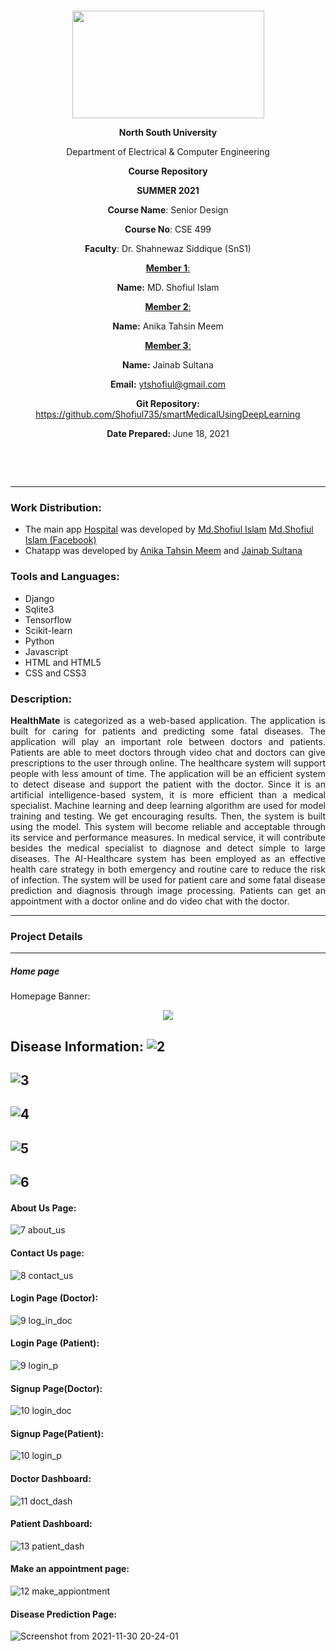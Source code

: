 <p style="text-align: center;">&nbsp;</p>
<p style="text-align: center;">&nbsp;</p>
<p align="center"><strong><img src="https://media.dhakatribune.com/uploads/2016/11/nsulogo.jpg" alt="" width="307" height="172" /></strong></p>



<p align="center"><strong>North South University</strong></p>
<p align="center">Department of Electrical &amp; Computer Engineering</p>
<p align="center"><strong>Course Repository</strong></p>
<p align="center"><strong>SUMMER 2021 </strong></p>


<p align="center"><strong>Course Name</strong>: Senior Design </p>
<p align="center"><strong>Course No</strong>: CSE 499 </p>
<p align="center"><strong>Faculty</strong>: Dr. Shahnewaz Siddique (SnS1)</p>
<p align="center"><strong><u>Member 1</u></strong><u>:</u></p>
<p align="center"><strong>Name</strong><strong>:</strong> MD. Shofiul Islam</p>
<p align="center"><strong><u>Member 2</u></strong><u>:</u></p>
<p align="center"><strong>Name</strong><strong>:</strong> Anika Tahsin Meem</p>
<p align="center"><strong><u>Member 3</u></strong><u>:</u></p>
<p align="center"><strong>Name</strong><strong>:</strong> Jainab Sultana</p>
<p align="center"><strong>Email</strong><strong>:</strong> <a href="mailto:ytshofiul@gmail.com">ytshofiul@gmail.com</a></p>

<p align="center"><strong>Git Repository</strong><strong>: </strong><a href="https://github.com/Shofiul735/smartMedicalUsingDeepLearning">https://github.com/Shofiul735/smartMedicalUsingDeepLearning</a></p>

<p align="center"><strong>Date Prepared</strong><strong>: </strong>June 18, 2021</p>
<p><strong>&nbsp;</strong></p>
<p><strong>&nbsp;</strong></p>


--------------------------------------------------------------------------------------------

### Work Distribution:
  * The main app [Hospital](https://github.com/Shofiul735/smartMedicalUsingDeepLearning/tree/main/smartHospital/hospital) was developed by [Md.Shofiul Islam](https://www.linkedin.com/in/shofiul/)  [Md.Shofiul Islam (Facebook)](https://www.facebook.com/shofiul735/)
  * Chatapp was developed by [Anika Tahsin Meem](https://www.linkedin.com/in/anika-tahsin-meem/) and [Jainab Sultana](https://www.linkedin.com/in/jaynab-sultana-0017251a9/)

### Tools and Languages:
  * Django
  * Sqlite3
  * Tensorflow
  * Scikit-learn 
  * Python
  * Javascript
  * HTML and HTML5
  * CSS and CSS3
  
 ### Description:
 <p style='text-align: justify;'> 
  <strong>HealthMate</strong> is categorized as a web-based application. The application is built for caring for patients and predicting some fatal diseases. The application will play an important role between doctors and patients. Patients are able to meet doctors through video chat and doctors can give prescriptions to the user through online. The healthcare system will support people with less amount of time. The application will be an efficient system to detect disease and support the patient with the doctor. Since it is an artificial intelligence-based system, it is more efficient than a medical specialist. Machine learning and deep learning algorithm are used for model training and testing. We get encouraging results. Then, the system is built using the model. This system will become reliable and acceptable through its service and performance measures. In medical service, it will contribute besides the medical specialist to diagnose and detect simple to large diseases. The AI-Healthcare system has been employed as an effective health care strategy in both emergency and routine care to reduce the risk of infection. The system will be used for patient care and some fatal disease prediction and diagnosis through image processing. Patients can get an appointment with a doctor online and do video chat with the doctor.
</p>


--------------------------------------------------------------------------------------------

### Project Details
--------------------------------------------------------------------------------------------
##### Home page 

Homepage Banner:
<p align="center"> <img src="https://user-images.githubusercontent.com/35170218/144061531-5447f246-f1ba-4b68-bfb7-f3c1181b7ade.png"> </p>

Disease Information:
 ![2](https://user-images.githubusercontent.com/35170218/144062114-393170fe-e387-44ed-a370-3d32f359fb5a.png)
--------------------------------------------------------------------------------------------
 ![3](https://user-images.githubusercontent.com/35170218/144062239-d3bbb1e5-0a17-405f-a0d5-f20f3f84a9e0.png)
--------------------------------------------------------------------------------------------
![4](https://user-images.githubusercontent.com/35170218/144062262-32fd69f8-f7a7-4b77-9154-e5dba31c15f8.png)
--------------------------------------------------------------------------------------------
![5](https://user-images.githubusercontent.com/35170218/144062285-fb64d6be-644a-45f2-acef-546042e5695a.png)
--------------------------------------------------------------------------------------------
![6](https://user-images.githubusercontent.com/35170218/144062309-75fbe473-cb4e-42dc-91d3-d450feb1a3d3.png)
--------------------------------------------------------------------------------------------

#### About Us Page:
 ![7 about_us](https://user-images.githubusercontent.com/35170218/144062570-ec27adc7-ce86-4ede-b0cc-44660c1269ce.png)

#### Contact Us page:
 ![8 contact_us](https://user-images.githubusercontent.com/35170218/144062710-c19fedfe-8f7d-41ef-8475-a99a133f46a0.png)
 
#### Login Page (Doctor):
  ![9 log_in_doc](https://user-images.githubusercontent.com/35170218/144062846-c9ed97eb-2af1-482b-8aa9-9692e10588aa.png)

#### Login Page (Patient):
 
![9 login_p](https://user-images.githubusercontent.com/35170218/144062992-ce368cd8-57ae-46b2-87f7-222af1b9faf7.png)

#### Signup Page(Doctor):

![10 login_doc](https://user-images.githubusercontent.com/35170218/144063136-ffd9cb7a-9a35-458c-9ac2-83a847ea718d.png)

#### Signup Page(Patient):
![10 login_p](https://user-images.githubusercontent.com/35170218/144063239-bda1605e-fea3-45bb-97fb-2887244ae6c8.png)

#### Doctor Dashboard:

![11 doct_dash](https://user-images.githubusercontent.com/35170218/144063433-9db990b8-0124-4831-a07f-7f209813a506.png)

#### Patient Dashboard:
![13 patient_dash](https://user-images.githubusercontent.com/35170218/144063533-20c0d3ae-7120-40d2-b6c3-23234f1709ee.png)

#### Make an appointment page:
![12 make_appiontment](https://user-images.githubusercontent.com/35170218/144063686-14a72ca8-3cf8-49a3-b37f-a2c4c10c42af.png)

#### Disease Prediction Page:
![Screenshot from 2021-11-30 20-24-01](https://user-images.githubusercontent.com/35170218/144065147-3c90e1a8-5d49-4fdf-8605-79c13c40d246.png)


